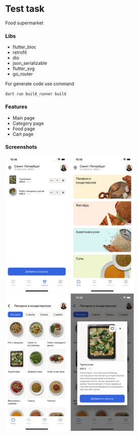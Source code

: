 # Test task

Food supermarket

### Libs
- flutter_bloc
- retrofit
- dio
- json_serializable
- flutter_svg
- go_router

For generate code use command

`
dart run build_runner build
`

### Features

- Main page
- Category page
- Food page
- Cart page

### Screenshots
<p float="left">
    <kbd>
        <img src="assets/screenshot/cart.png" width="200" />
    </kbd>
    <kbd>
        <img src="assets/screenshot/categories.png" width="200" />
    </kbd>
    <kbd>
        <img src="assets/screenshot/category.png" width="200" />
    </kbd>
    <kbd>
        <img src="assets/screenshot/dish.png" width="200" />
    </kbd>
</p>




